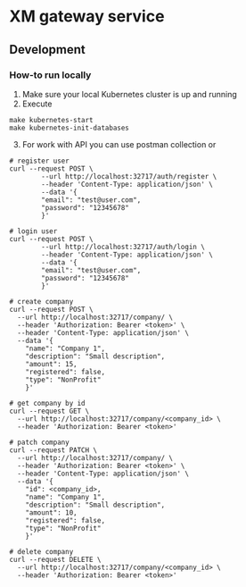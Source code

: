 # XM gateway service
## Development
### How-to run locally
1. Make sure your local Kubernetes cluster is up and running
2. Execute
```shell
make kubernetes-start
make kubernetes-init-databases
```
3. For work with API you can use postman collection or
```shell
# register user
curl --request POST \
        --url http://localhost:32717/auth/register \
        --header 'Content-Type: application/json' \
        --data '{
        "email": "test@user.com",
        "password": "12345678"
        }'
```
```shell
# login user
curl --request POST \
        --url http://localhost:32717/auth/login \
        --header 'Content-Type: application/json' \
        --data '{
        "email": "test@user.com",
        "password": "12345678"
        }'
```
```shell
# create company
curl --request POST \
  --url http://localhost:32717/company/ \
  --header 'Authorization: Bearer <token>' \
  --header 'Content-Type: application/json' \
  --data '{
    "name": "Company 1",
    "description": "Small description",
    "amount": 15,
    "registered": false,
    "type": "NonProfit"
    }'
```
```shell
# get company by id
curl --request GET \
  --url http://localhost:32717/company/<company_id> \
  --header 'Authorization: Bearer <token>'
```
```shell
# patch company
curl --request PATCH \
  --url http://localhost:32717/company/ \
  --header 'Authorization: Bearer <token>' \
  --header 'Content-Type: application/json' \
  --data '{
    "id": <company_id>,
    "name": "Company 1",
    "description": "Small description",
    "amount": 10,
    "registered": false,
    "type": "NonProfit"
    }'
```
```shell
# delete company
curl --request DELETE \
  --url http://localhost:32717/company/<company_id> \
  --header 'Authorization: Bearer <token>'
```